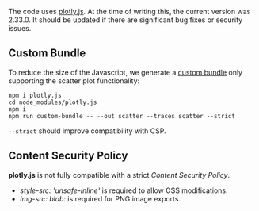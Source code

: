 The code uses [plotly.js](https://plotly.com/javascript/). At the time of writing this,
the current version was 2.33.0. It should be updated if there are significant bug fixes
or security issues.

Custom Bundle
-------------

To reduce the size of the Javascript, we generate a [custom bundle](
https://github.com/plotly/plotly.js/blob/master/CUSTOM_BUNDLE.md) only supporting the
scatter plot functionality:


```
npm i plotly.js
cd node_modules/plotly.js
npm i
npm run custom-bundle -- --out scatter --traces scatter --strict
```

`--strict` should improve compatibility with CSP.

Content Security Policy
-----------------------

**plotly.js** is not fully compatible with a strict *Content Security Policy*.

* *style-src: 'unsafe-inline'* is required to allow CSS modifications.
* *img-src: blob:* is required for PNG image exports.
